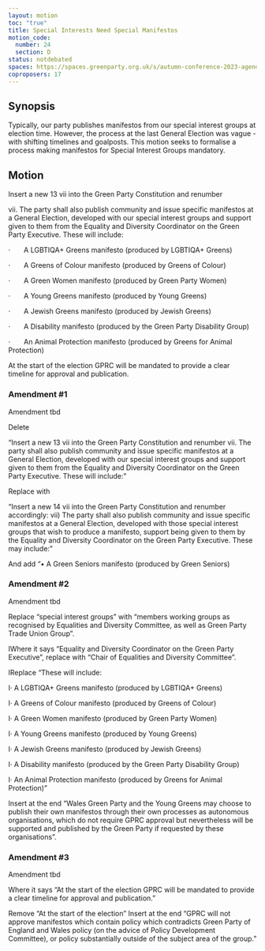 ```yaml
---
layout: motion
toc: "true"
title: Special Interests Need Special Manifestos
motion_code:
  number: 24
  section: D
status: notdebated
spaces: https://spaces.greenparty.org.uk/s/autumn-conference-2023-agenda-forum/post/post/view?id=11185
coproposers: 17
---
```

## Synopsis

Typically, our party publishes manifestos from our special interest groups at election time. However, the process at the last General Election was vague - with shifting timelines and goalposts. This motion seeks to formalise a process making manifestos for Special Interest Groups mandatory.

## Motion

Insert a new 13 vii into the Green Party Constitution and renumber

vii. The party shall also publish community and issue specific manifestos at a General Election, developed with our special interest groups and support given to them from the Equality and Diversity Coordinator on the Green Party Executive. These will include:

·       A LGBTIQA+ Greens manifesto (produced by LGBTIQA+ Greens)

·       A Greens of Colour manifesto (produced by Greens of Colour)

·       A Green Women manifesto (produced by Green Party Women)

·       A Young Greens manifesto (produced by Young Greens)

·       A Jewish Greens manifesto (produced by Jewish Greens)

·       A Disability manifesto (produced by the Green Party Disability Group)

·       An Animal Protection manifesto (produced by Greens for Animal Protection)

At the start of the election GPRC will be mandated to provide a clear timeline for approval and publication.



<div class="amendment amendment-tbd"><div class="d-flex justify-content-between align-items-start"><h3 id="amendment-1">Amendment #1</h3><p class="badge bg-tbd">Amendment tbd</p></div><span><p><p>Delete</p>

<p>“Insert a new 13 vii into the Green Party Constitution and renumber vii. The party shall also publish community and issue specific manifestos at a General Election, developed with our special interest groups and support given to them from the Equality and Diversity Coordinator on the Green Party Executive. These will include:” </p>

<p>Replace with </p>

<p>“Insert a new 14 vii into the Green Party Constitution and renumber accordingly: vii) The party shall also publish community and issue specific manifestos at a General Election, developed with those special interest groups that wish to produce a manifesto, support being given to them by the Equality and Diversity Coordinator on the Green Party Executive. These may include:” </p>

<p>And add “• A Green Seniors manifesto (produced by Green Seniors)</p></p></span></div>



<div class="amendment amendment-tbd"><div class="d-flex justify-content-between align-items-start"><h3 id="amendment-2">Amendment #2</h3><p class="badge bg-tbd">Amendment tbd</p></div><span><p><p>Replace “special interest groups” with “members working groups as recognised by Equalities and Diversity Committee, as well as Green Party Trade Union Group”. </p>

<p>IWhere it says “Equality and Diversity Coordinator on the Green Party Executive”, replace with “Chair of Equalities and Diversity Committee”. </p>

<p>IReplace “These will include: </p>

<p>I· A LGBTIQA+ Greens manifesto (produced by LGBTIQA+ Greens) </p>

<p>I· A Greens of Colour manifesto (produced by Greens of Colour) </p>

<p>I· A Green Women manifesto (produced by Green Party Women) </p>

<p>I· A Young Greens manifesto (produced by Young Greens) </p>

<p>I· A Jewish Greens manifesto (produced by Jewish Greens) </p>

<p>I· A Disability manifesto (produced by the Green Party Disability Group) </p>

<p>I· An Animal Protection manifesto (produced by Greens for Animal Protection)” </p>

<p>Insert at the end “Wales Green Party and the Young Greens may choose to publish their own manifestos through their own processes as autonomous organisations, which do not require GPRC approval but nevertheless will be supported and published by the Green Party if requested by these organisations”.</p></p></span></div>

<div class="amendment amendment-tbd"><div class="d-flex justify-content-between align-items-start"><h3 id="amendment-3">Amendment #3</h3><p class="badge bg-tbd">Amendment tbd</p></div><span><p><p>Where it says “At the start of the election GPRC will be mandated to provide a clear timeline for approval and publication.”</p>

<p>Remove “At the start of the election” Insert at the end “GPRC will not approve manifestos which contain policy which contradicts Green Party of England and Wales policy (on the advice of Policy Development Committee), or policy substantially outside of the subject area of the group.”</p></p></span></div>